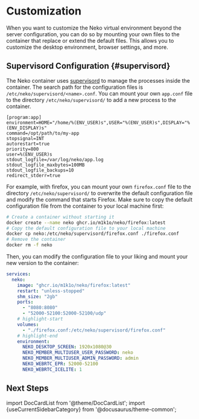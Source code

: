 # Customization

When you want to customize the Neko virtual environment beyond the server configuration, you can do so by mounting your own files to the container that replace or extend the default files. This allows you to customize the desktop environment, browser settings, and more.

## Supervisord Configuration {#supervisord}

The Neko container uses [supervisord](https://supervisord.org/) to manage the processes inside the container. The search path for the configuration files is `/etc/neko/supervisord/<name>.conf`. You can mount your own `app.conf` file to the directory `/etc/neko/supervisord/` to add a new process to the container.

```config title="supervisord.conf"
[program:app]
environment=HOME="/home/%(ENV_USER)s",USER="%(ENV_USER)s",DISPLAY="%(ENV_DISPLAY)s"
command=/opt/path/to/my-app
stopsignal=INT
autorestart=true
priority=800
user=%(ENV_USER)s
stdout_logfile=/var/log/neko/app.log
stdout_logfile_maxbytes=100MB
stdout_logfile_backups=10
redirect_stderr=true
```

For example, with firefox, you can mount your own `firefox.conf` file to the directory `/etc/neko/supervisord/` to overwrite the default configuration file and modify the command that starts Firefox. Make sure to copy the default configuration file from the container to your local machine first:

```bash
# Create a container without starting it
docker create --name neko ghcr.io/m1k1o/neko/firefox:latest
# Copy the default configuration file to your local machine
docker cp neko:/etc/neko/supervisord/firefox.conf ./firefox.conf
# Remove the container
docker rm -f neko
```

Then, you can modify the configuration file to your liking and mount your new version to the container:

```yaml title="docker-compose.yaml"
services:
  neko:
    image: "ghcr.io/m1k1o/neko/firefox:latest"
    restart: "unless-stopped"
    shm_size: "2gb"
    ports:
      - "8080:8080"
      - "52000-52100:52000-52100/udp"
    # highlight-start
    volumes:
      - "./firefox.conf:/etc/neko/supervisord/firefox.conf"
    # highlight-end
    environment:
      NEKO_DESKTOP_SCREEN: 1920x1080@30
      NEKO_MEMBER_MULTIUSER_USER_PASSWORD: neko
      NEKO_MEMBER_MULTIUSER_ADMIN_PASSWORD: admin
      NEKO_WEBRTC_EPR: 52000-52100
      NEKO_WEBRTC_ICELITE: 1
```

## Next Steps

import DocCardList from '@theme/DocCardList';
import {useCurrentSidebarCategory} from '@docusaurus/theme-common';

<DocCardList items={useCurrentSidebarCategory().items}/>
